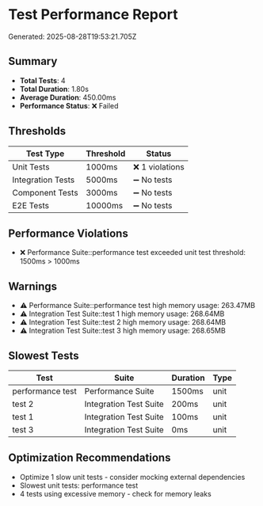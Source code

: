 # Test Performance Report
Generated: 2025-08-28T19:53:21.705Z

## Summary
- **Total Tests**: 4
- **Total Duration**: 1.80s
- **Average Duration**: 450.00ms
- **Performance Status**: ❌ Failed

## Thresholds
| Test Type | Threshold | Status |
|-----------|-----------|--------|
| Unit Tests | 1000ms | ❌ 1 violations |
| Integration Tests | 5000ms | ➖ No tests |
| Component Tests | 3000ms | ➖ No tests |
| E2E Tests | 10000ms | ➖ No tests |

## Performance Violations
- ❌ Performance Suite::performance test exceeded unit test threshold: 1500ms > 1000ms

## Warnings
- ⚠️ Performance Suite::performance test high memory usage: 263.47MB
- ⚠️ Integration Test Suite::test 1 high memory usage: 268.64MB
- ⚠️ Integration Test Suite::test 2 high memory usage: 268.64MB
- ⚠️ Integration Test Suite::test 3 high memory usage: 268.65MB

## Slowest Tests
| Test | Suite | Duration | Type |
|------|-------|----------|------|
| performance test | Performance Suite | 1500ms | unit |
| test 2 | Integration Test Suite | 200ms | unit |
| test 1 | Integration Test Suite | 100ms | unit |
| test 3 | Integration Test Suite | 0ms | unit |

## Optimization Recommendations
- Optimize 1 slow unit tests - consider mocking external dependencies
- Slowest unit tests: performance test
- 4 tests using excessive memory - check for memory leaks
